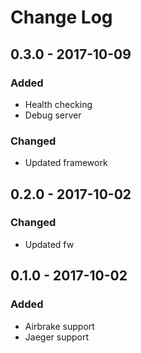 # Change Log


## 0.3.0 - 2017-10-09

### Added

- Health checking
- Debug server

### Changed

- Updated framework


## 0.2.0 - 2017-10-02

### Changed

- Updated fw


## 0.1.0 - 2017-10-02

### Added

- Airbrake support
- Jaeger support
